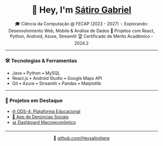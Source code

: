 <h1 align="center">👋 Hey, I'm <a href="">Sátiro Gabriel</a></h1>

<p align="center">
🎓 Ciência da Computação @ FECAP (2023 - 2027)  
💡 Explorando: Desenvolvimento Web, Mobile & Análise de Dados  
🚀 Projetos com React, Python, Android, Azure, Streamlit  
🏆 Certificado de Mérito Acadêmico - 2024.2  
</p>

---

### 🛠️ Tecnologias & Ferramentas
- Java • Python • MySQL  
- React.js • Android Studio • Google Maps API  
- Git • Azure • Streamlit • Pandas • Matplotlib  

---

### 📌 Projetos em Destaque
- [🌐 ODS-4: Plataforma Educacional](https://conexaofecap.netlify.app)  
- [📱 App de Denúncias Sociais](https://github.com/2024-2-NCC3/Projeto2)  
- [📊 Dashboard Macroeconômico](https://dashboard-bcb.streamlit.app)

---

<p align="center">
🔗 <a href="https://github.com/Heysatirohere">github.com/Heysatirohere</a>
</p>

